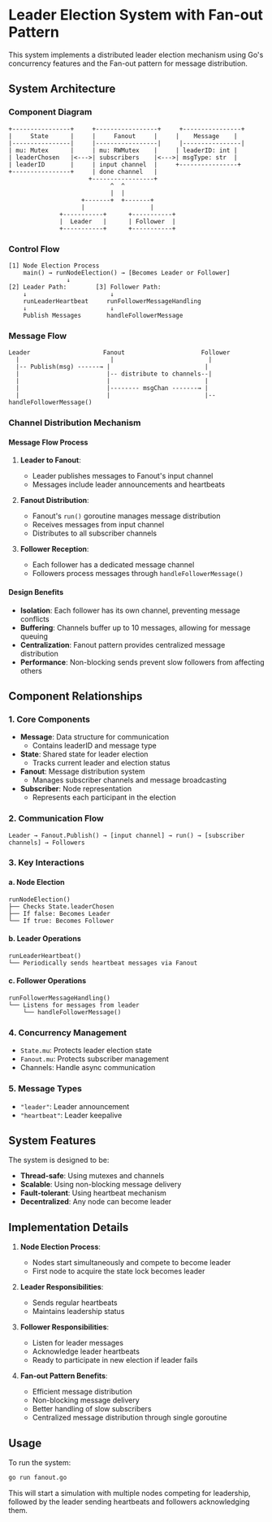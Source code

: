 # Leader Election System with Fan-out Pattern

This system implements a distributed leader election mechanism using Go's concurrency features and the Fan-out pattern for message distribution.

## System Architecture

### Component Diagram
```
+----------------+     +-----------------+     +----------------+
|     State      |     |     Fanout     |     |    Message    |
|----------------|     |-----------------|     |----------------|
| mu: Mutex      |     | mu: RWMutex    |     | leaderID: int |
| leaderChosen   |<--->| subscribers    |<--->| msgType: str  |
| leaderID       |     | input channel  |     +----------------+
+----------------+     | done channel   |
                      +-----------------+
                            ^  ^
                            |  |
                    +-------+  +-------+
                    |                  |
              +-----------+      +-----------+
              |  Leader   |      | Follower  |
              +-----------+      +-----------+
```

### Control Flow
```
[1] Node Election Process
    main() → runNodeElection() → [Becomes Leader or Follower]
                ↓
[2] Leader Path:        [3] Follower Path:
    ↓                       ↓
    runLeaderHeartbeat     runFollowerMessageHandling
    ↓                       ↓
    Publish Messages       handleFollowerMessage
```

### Message Flow
```
Leader                    Fanout                     Follower
  |                         |                          |
  |-- Publish(msg) ------→ |                          |
  |                        |-- distribute to channels--|
  |                        |                          |
  |                        |-------- msgChan -------→ |
  |                        |                          |-- handleFollowerMessage()
```

### Channel Distribution Mechanism

#### Message Flow Process
1. **Leader to Fanout**:
   - Leader publishes messages to Fanout's input channel
   - Messages include leader announcements and heartbeats

2. **Fanout Distribution**:
   - Fanout's `run()` goroutine manages message distribution
   - Receives messages from input channel
   - Distributes to all subscriber channels

3. **Follower Reception**:
   - Each follower has a dedicated message channel
   - Followers process messages through `handleFollowerMessage()`

#### Design Benefits
- **Isolation**: Each follower has its own channel, preventing message conflicts
- **Buffering**: Channels buffer up to 10 messages, allowing for message queuing
- **Centralization**: Fanout pattern provides centralized message distribution
- **Performance**: Non-blocking sends prevent slow followers from affecting others

## Component Relationships

### 1. Core Components

- **Message**: Data structure for communication
  - Contains leaderID and message type
- **State**: Shared state for leader election
  - Tracks current leader and election status
- **Fanout**: Message distribution system
  - Manages subscriber channels and message broadcasting
- **Subscriber**: Node representation
  - Represents each participant in the election

### 2. Communication Flow
```
Leader → Fanout.Publish() → [input channel] → run() → [subscriber channels] → Followers
```

### 3. Key Interactions

#### a. Node Election
```
runNodeElection()
├── Checks State.leaderChosen
├── If false: Becomes Leader
└── If true: Becomes Follower
```

#### b. Leader Operations
```
runLeaderHeartbeat()
└── Periodically sends heartbeat messages via Fanout
```

#### c. Follower Operations
```
runFollowerMessageHandling()
└── Listens for messages from leader
    └── handleFollowerMessage()
```

### 4. Concurrency Management

- `State.mu`: Protects leader election state
- `Fanout.mu`: Protects subscriber management
- Channels: Handle async communication

### 5. Message Types

- `"leader"`: Leader announcement
- `"heartbeat"`: Leader keepalive

## System Features

The system is designed to be:
- **Thread-safe**: Using mutexes and channels
- **Scalable**: Using non-blocking message delivery
- **Fault-tolerant**: Using heartbeat mechanism
- **Decentralized**: Any node can become leader

## Implementation Details

1. **Node Election Process**:
   - Nodes start simultaneously and compete to become leader
   - First node to acquire the state lock becomes leader

2. **Leader Responsibilities**:
   - Sends regular heartbeats
   - Maintains leadership status

3. **Follower Responsibilities**:
   - Listen for leader messages
   - Acknowledge leader heartbeats
   - Ready to participate in new election if leader fails

4. **Fan-out Pattern Benefits**:
   - Efficient message distribution
   - Non-blocking message delivery
   - Better handling of slow subscribers
   - Centralized message distribution through single goroutine

## Usage

To run the system:

```bash
go run fanout.go
```

This will start a simulation with multiple nodes competing for leadership, followed by the leader sending heartbeats and followers acknowledging them.
